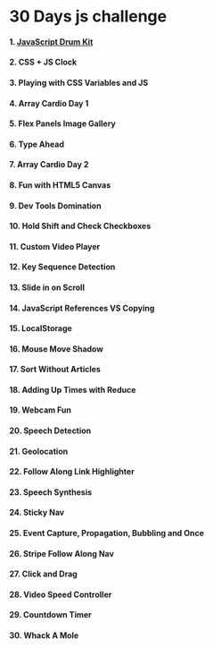 # 30 Days js challenge
#### 1. <a href="https://github.com/gauripatil/30-days-js-challenge/tree/main/01%20-%20JavaScript%20Drum%20Kit">JavaScript Drum Kit</a>
#### 2. CSS + JS Clock
#### 3. Playing with CSS Variables and JS
#### 4. Array Cardio Day 1
#### 5. Flex Panels Image Gallery
#### 6. Type Ahead
#### 7. Array Cardio Day 2
#### 8. Fun with HTML5 Canvas
#### 9. Dev Tools Domination
#### 10. Hold Shift and Check Checkboxes
#### 11. Custom Video Player
#### 12. Key Sequence Detection
#### 13. Slide in on Scroll
#### 14. JavaScript References VS Copying
#### 15. LocalStorage
#### 16. Mouse Move Shadow
#### 17. Sort Without Articles
#### 18. Adding Up Times with Reduce
#### 19. Webcam Fun
#### 20. Speech Detection
#### 21. Geolocation
#### 22. Follow Along Link Highlighter
#### 23. Speech Synthesis
#### 24. Sticky Nav
#### 25. Event Capture, Propagation, Bubbling and Once
#### 26. Stripe Follow Along Nav
#### 27. Click and Drag
#### 28. Video Speed Controller
#### 29. Countdown Timer
#### 30. Whack A Mole

